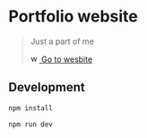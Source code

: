 # Portfolio website

> Just a part of me
> 
> [<img src="iamfuk.png" width="15" alt="web favicon"> Go to wesbite](https://iamfuk.io.vn)

## Development

```sh
npm install
```

```sh
npm run dev
```